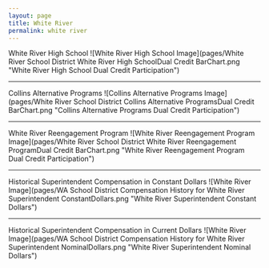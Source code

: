 ```yaml
---
layout: page
title: White River
permalink: white river
---
```



White River High School
![White River High School Image](pages/White River School District White River High SchoolDual Credit BarChart.png "White River High School Dual Credit Participation")

___

Collins Alternative Programs
![Collins Alternative Programs Image](pages/White River School District Collins Alternative ProgramsDual Credit BarChart.png "Collins Alternative Programs Dual Credit Participation")

___

White River Reengagement Program
![White River Reengagement Program Image](pages/White River School District White River Reengagement ProgramDual Credit BarChart.png "White River Reengagement Program Dual Credit Participation")

___

Historical Superintendent Compensation in Constant Dollars
![White River Image](pages/WA School District Compensation History for White River Superintendent ConstantDollars.png "White River Superintendent Constant Dollars")

___

Historical Superintendent Compensation in Current Dollars
![White River Image](pages/WA School District Compensation History for White River Superintendent NominalDollars.png "White River Superintendent Nominal Dollars")